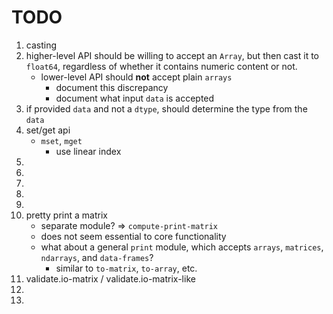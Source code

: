 TODO
====

1. casting
2. higher-level API should be willing to accept an `Array`, but then cast it to `float64`, regardless of whether it contains numeric content or not.
	- lower-level API should __not__ accept plain `arrays`
		-	document this discrepancy
		-	document what input `data` is accepted 
3. if provided `data` and not a `dtype`, should determine the type from the `data`
4. set/get api
	-	`mset`, `mget`
		-	use linear index
5. 
6. 
7. 
8.
9. 
10. pretty print a matrix
	-	separate module? => `compute-print-matrix`
	-	does not seem essential to core functionality
	- 	what about a general `print` module, which accepts `arrays`, `matrices`, `ndarrays`, and `data-frames`?
		-	similar to `to-matrix`, `to-array`, etc.
11. validate.io-matrix / validate.io-matrix-like
12. 
13. 

